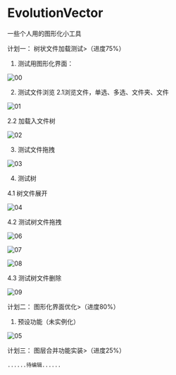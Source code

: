 # EvolutionVector
一些个人用的图形化小工具


计划一：
    树状文件加载测试>（进度75%）

1. 测试用图形化界面：

![00](https://user-images.githubusercontent.com/52105884/159549114-12750b14-ee30-4e7b-bc71-1590ece97b03.PNG)
    
2. 测试文件浏览
  2.1浏览文件，单选、多选、文件夹、文件

![01](https://user-images.githubusercontent.com/52105884/159549120-72453c7a-7f84-4e9c-9bf7-f3cc7bc14699.PNG)
    
  2.2 加载入文件树

![02](https://user-images.githubusercontent.com/52105884/159549127-457693f3-355b-4817-9787-e65133eef4b3.PNG)
    
3. 测试文件拖拽

![03](https://user-images.githubusercontent.com/52105884/159549138-4524a100-bb71-48a8-9ca5-8f83351d2706.PNG)
    
4. 测试树

  4.1 树文件展开

![04](https://user-images.githubusercontent.com/52105884/159549140-83afcb1d-e003-4b5c-a89e-b25b3758b92e.PNG)

  4.2 测试树文件拖拽
  
![06](https://user-images.githubusercontent.com/52105884/161034999-3f2c05e2-db6e-4dbf-aaec-d60daa05dfb3.PNG)

![07](https://user-images.githubusercontent.com/52105884/161035028-5fcdbb9b-6779-473b-aacc-6be7cbace801.PNG)

![08](https://user-images.githubusercontent.com/52105884/161035088-64cd1f44-194e-4503-970c-0dbc1d0de4e4.PNG)

  4.3 测试树文件删除

![09](https://user-images.githubusercontent.com/52105884/161035221-6b487a1d-22e9-40b5-b048-dc3748a52032.PNG)

  
计划二：
    图形化界面优化>（进度80%）

1. 预设功能（未实例化）

![05](https://user-images.githubusercontent.com/52105884/159551456-e9c63e3e-303d-4a63-a635-f522ab3e0fb3.PNG)


计划三：
    图层合并功能实装>（进度25%）
    
    ......待编辑......
    
